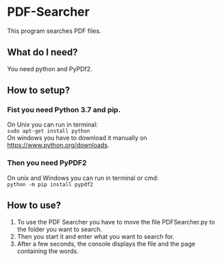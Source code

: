 # PDF-Searcher
This program searches PDF files.
## What do I need?
You need python and PyPDf2.
## How to setup?
### Fist you need Python 3.7 and pip.
On Unix you can run in terminal:  
`sudo apt-get install python`  
On windows you have to download it manually on https://www.python.org/downloads.
### Then you need PyPDF2
On unix and Windows you can run in terminal or cmd:  
`python -m pip install pypdf2`
## How to use?
1. To use the PDF Searcher you have to move the file PDFSearcher.py to the folder you want to search.
2. Then you start it and enter what you want to search for.
3. After a few seconds, the console displays the file and the page containing the words.
